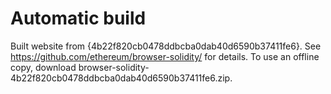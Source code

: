 # Automatic build
Built website from {4b22f820cb0478ddbcba0dab40d6590b37411fe6}. See https://github.com/ethereum/browser-solidity/ for details.
To use an offline copy, download browser-solidity-4b22f820cb0478ddbcba0dab40d6590b37411fe6.zip.
